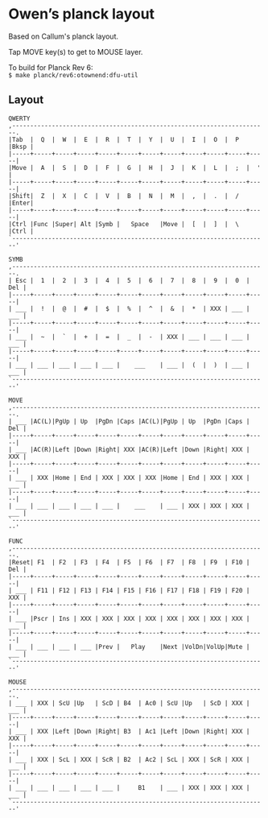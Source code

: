 # Owen’s planck layout

Based on Callum's planck layout.

Tap MOVE key(s) to get to MOUSE layer.

To build for Planck Rev 6:  
`$ make planck/rev6:otownend:dfu-util`

## Layout

    QWERTY
    ,-----------------------------------------------------------------------.
    |Tab  |  Q  |  W  |  E  |  R  |  T  |  Y  |  U  |  I  |  O  |  P  |Bksp |
    |-----+-----+-----+-----+-----+-----+-----+-----+-----+-----+-----+-----|
    |Move |  A  |  S  |  D  |  F  |  G  |  H  |  J  |  K  |  L  |  ;  |  '  |
    |-----+-----+-----+-----+-----+-----+-----+-----+-----+-----+-----+-----|
    |Shift|  Z  |  X  |  C  |  V  |  B  |  N  |  M  |  ,  |  .  |  /  |Enter|
    |-----+-----+-----+-----+-----+-----+-----+-----+-----+-----+-----+-----|
    |Ctrl |Func |Super| Alt |Symb |   Space   |Move |  [  |  ]  |  \  |Ctrl |
    `-----------------------------------------------------------------------'
    
    SYMB
    ,-----------------------------------------------------------------------.
    | Esc |  1  |  2  |  3  |  4  |  5  |  6  |  7  |  8  |  9  |  0  | Del |
    |-----+-----+-----+-----+-----+-----+-----+-----+-----+-----+-----+-----|
    | ___ |  !  |  @  |  #  |  $  |  %  |  ^  |  &  |  *  | XXX | ___ | ___ |
    |-----+-----+-----+-----+-----+-----+-----+-----+-----+-----+-----+-----|
    | ___ |  ~  |  `  |  +  |  =  |  _  |  -  | XXX | ___ | ___ | ___ | ___ |
    |-----+-----+-----+-----+-----+-----+-----+-----+-----+-----+-----+-----|
    | ___ | ___ | ___ | ___ | ___ |    ___    | ___ |  (  |  )  | ___ | ___ |
    `-----------------------------------------------------------------------'
    
    MOVE
    ,-----------------------------------------------------------------------.
    | ___ |AC(L)|PgUp | Up  |PgDn |Caps |AC(L)|PgUp | Up  |PgDn |Caps | Del |
    |-----+-----+-----+-----+-----+-----+-----+-----+-----+-----+-----+-----|
    | ___ |AC(R)|Left |Down |Right| XXX |AC(R)|Left |Down |Right| XXX | XXX |
    |-----+-----+-----+-----+-----+-----+-----+-----+-----+-----+-----+-----|
    | ___ | XXX |Home | End | XXX | XXX | XXX |Home | End | XXX | XXX | ___ |
    |-----+-----+-----+-----+-----+-----+-----+-----+-----+-----+-----+-----|
    | ___ | ___ | ___ | ___ | ___ |    ___    | ___ | XXX | XXX | XXX | ___ |
    `-----------------------------------------------------------------------'
    
    FUNC
    ,-----------------------------------------------------------------------.
    |Reset| F1  | F2  | F3  | F4  | F5  | F6  | F7  | F8  | F9  | F10 | Del |
    |-----+-----+-----+-----+-----+-----+-----+-----+-----+-----+-----+-----|
    | ___ | F11 | F12 | F13 | F14 | F15 | F16 | F17 | F18 | F19 | F20 | XXX |
    |-----+-----+-----+-----+-----+-----+-----+-----+-----+-----+-----+-----|
    | ___ |Pscr | Ins | XXX | XXX | XXX | XXX | XXX | XXX | XXX | XXX | ___ |
    |-----+-----+-----+-----+-----+-----+-----+-----+-----+-----+-----+-----|
    | ___ | ___ | ___ | ___ |Prev |   Play    |Next |VolDn|VolUp|Mute | ___ |
    `-----------------------------------------------------------------------'
    
    MOUSE
    ,-----------------------------------------------------------------------.
    | ___ | XXX | ScU |Up   | ScD | B4  | Ac0 | ScU |Up   | ScD | XXX | ___ |
    |-----+-----+-----+-----+-----+-----+-----+-----+-----+-----+-----+-----|
    | ___ | XXX |Left |Down |Right| B3  | Ac1 |Left |Down |Right| XXX | XXX |
    |-----+-----+-----+-----+-----+-----+-----+-----+-----+-----+-----+-----|
    | ___ | XXX | ScL | XXX | ScR | B2  | Ac2 | ScL | XXX | ScR | XXX | ___ |
    |-----+-----+-----+-----+-----+-----+-----+-----+-----+-----+-----+-----|
    | ___ | ___ | ___ | ___ | ___ |     B1    | ___ | XXX | XXX | XXX | ___ |
    `-----------------------------------------------------------------------'
